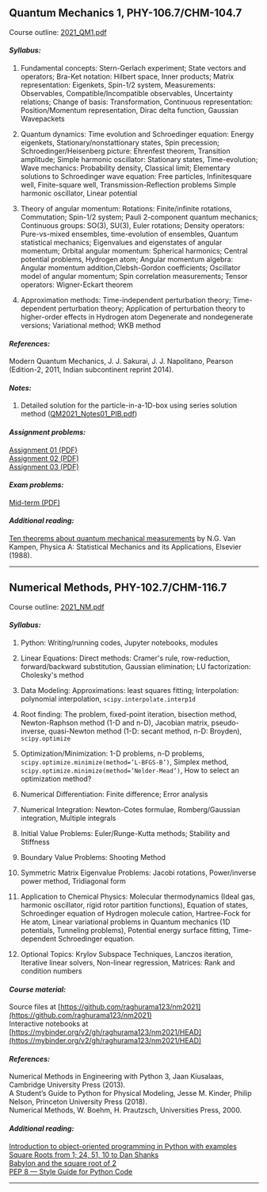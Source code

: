 ## Quantum Mechanics 1, PHY-106.7/CHM-104.7

Course outline: [2021_QM1.pdf](teaching/2021_QM1.pdf)

#### _Syllabus:_ 

1. Fundamental concepts: Stern-Gerlach experiment; State vectors and operators; Bra-Ket notation: Hilbert space, Inner products; Matrix representation: Eigenkets, Spin-1/2 system, Measurements: Observables, Compatible/Incompatible observables, Uncertainty relations; Change of basis: Transformation, Continuous representation: Position/Momentum representation, Dirac delta function, Gaussian Wavepackets

2. Quantum dynamics: Time evolution and Schroedinger equation: Energy eigenkets, Stationary/nonstattionary states, Spin precession; Schroedinger/Heisenberg picture: Ehrenfest theorem, Transition amplitude; Simple harmonic oscillator: Stationary states, Time-evolution; Wave mechanics: Probability density, Classical limit; Elementary solutions to Schroedinger wave equation: Free particles, Infinitesquare well, Finite-square well, Transmission-Reflection problems Simple harmonic oscillator, Linear potential   

3. Theory of angular momentum: Rotations: Finite/infinite rotations, Commutation; Spin-1/2 system; Pauli 2-component quantum mechanics; Continuous groups: SO(3), SU(3), Euler rotations; Density operators: Pure-vs-mixed ensembles, time-evolution of ensembles, Quantum statistical mechanics; Eigenvalues and eigenstates of angular momentum; Orbital angular momentum: Spherical harmonics; Central potential problems, Hydrogen atom; Angular momentum algebra: Angular momentum
addition,Clebsh-Gordon coefficients; Oscillator model of angular momentum; Spin correlation measurements; Tensor operators: Wigner-Eckart theorem     

4. Approximation methods: Time-independent perturbation theory; Time-dependent perturbation theory; Application of perturbation theory to higher-order effects in Hydrogen atom Degenerate and nondegenerate versions; Variational method; WKB method   

#### _References:_     
Modern Quantum Mechanics, J. J. Sakurai, J. J. Napolitano, Pearson (Edition-2, 2011, Indian subcontinent reprint 2014).      

#### _Notes:_    
1. Detailed solution for the particle-in-a-1D-box using series solution method ([QM2021_Notes01_PIB.pdf](teaching/QM2021_Notes01_PIB.pdf))    

#### _Assignment problems:_     
[Assignment 01 (PDF)](teaching/QM2021_Assignment_01.pdf)     
[Assignment 02 (PDF)](teaching/QM2021_Assignment_02.pdf)     
[Assignment 03 (PDF)](teaching/QM2021_Assignment_03.pdf)    

#### _Exam problems:_    
[Mid-term (PDF)](teaching/QM2021_MidTerm.pdf)      

#### _Additional reading:_   
[Ten theorems about quantum mechanical measurements](https://doi.org/10.1016/0378-4371(88)90105-7) by N.G. Van Kampen, Physica A: Statistical Mechanics and its Applications, Elsevier (1988).      

* * *

## Numerical Methods, PHY-102.7/CHM-116.7

Course outline: [2021_NM.pdf](teaching/2021_NM.pdf)

#### _Syllabus:_      

1. Python: Writing/running codes, Jupyter notebooks, modules

2. Linear Equations: Direct methods: Cramer's rule, row-reduction, forward/backward substitution, Gaussian elimination; LU factorization: Cholesky's method

3. Data Modeling: Approximations: least squares fitting; Interpolation: polynomial interpolation, `scipy.interpolate.interp1d`

4. Root finding: The problem, fixed-point iteration, bisection method, Newton-Raphson method (1-D and n-D), Jacobian matrix, pseudo-inverse, quasi-Newton method (1-D: secant method, n-D: Broyden), `scipy.optimize` 

5. Optimization/Minimization: 1-D problems, n-D problems, `scipy.optimize.minimize(method=’L-BFGS-B’)`, Simplex method, `scipy.optimize.minimize(method=’Nelder-Mead’)`, How to select an optimization method?

6. Numerical Differentiation: Finite difference; Error analysis

7. Numerical Integration: Newton-Cotes formulae, Romberg/Gaussian integration, Multiple integrals

8. Initial Value Problems: Euler/Runge-Kutta methods; Stability and Stiffness

9. Boundary Value Problems: Shooting Method

10. Symmetric Matrix Eigenvalue Problems: Jacobi rotations, Power/inverse power method, Tridiagonal form

11. Application to Chemical Physics: Molecular thermodynamics (Ideal gas, harmonic oscillator, rigid rotor partition functions), Equation of states, Schroedinger equation of Hydrogen molecule cation, Hartree-Fock for He atom, Linear variational problems in Quantum mechanics (1D potentials, Tunneling problems), Potential energy surface fitting, Time-dependent Schroedinger equation. 

12. Optional Topics: Krylov Subspace Techniques, Lanczos iteration, Iterative linear solvers, Non-linear regression, Matrices: Rank and condition numbers

#### _Course material:_ 

Source files at [https://github.com/raghurama123/nm2021](https://github.com/raghurama123/nm2021)     
Interactive notebooks at [https://mybinder.org/v2/gh/raghurama123/nm2021/HEAD](https://mybinder.org/v2/gh/raghurama123/nm2021/HEAD)

#### _References:_     
Numerical Methods in Engineering with Python 3, Jaan Kiusalaas, Cambridge University Press (2013).      
A Student’s Guide to Python for Physical Modeling, Jesse M. Kinder, Philip Nelson, Princeton University Press (2018).       
Numerical Methods, W. Boehm, H. Prautzsch, Universities Press, 2000.       

#### _Additional reading:_    
[Introduction to object-oriented programming in Python with examples](https://www.programiz.com/python-programming/object-oriented-programming)     
[Square Roots from 1; 24, 51, 10 to Dan Shanks](https://www.maa.org/programs/maa-awards/writing-awards/square-roots-from-1-24-51-10-to-dan-shanks)      
[Babylon and the square root of 2](https://johncarlosbaez.wordpress.com/2011/12/02/babylon-and-the-square-root-of-2/)      
[PEP 8 — Style Guide for Python Code](https://www.python.org/dev/peps/pep-0008/) 

* * *
